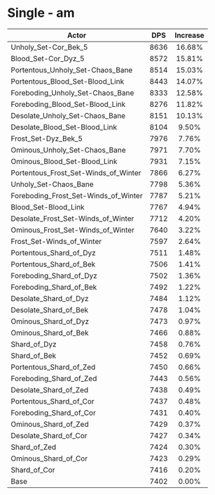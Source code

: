 # Single - am
| Actor | DPS | Increase |
|---|:---:|:---:|
|Unholy_Set-Cor_Bek_5|8636|16.68%|
|Blood_Set-Cor_Dyz_5|8572|15.81%|
|Portentous_Unholy_Set-Chaos_Bane|8514|15.03%|
|Portentous_Blood_Set-Blood_Link|8443|14.07%|
|Foreboding_Unholy_Set-Chaos_Bane|8333|12.58%|
|Foreboding_Blood_Set-Blood_Link|8276|11.82%|
|Desolate_Unholy_Set-Chaos_Bane|8151|10.13%|
|Desolate_Blood_Set-Blood_Link|8104|9.50%|
|Frost_Set-Dyz_Bek_5|7976|7.76%|
|Ominous_Unholy_Set-Chaos_Bane|7971|7.70%|
|Ominous_Blood_Set-Blood_Link|7931|7.15%|
|Portentous_Frost_Set-Winds_of_Winter|7866|6.27%|
|Unholy_Set-Chaos_Bane|7798|5.36%|
|Foreboding_Frost_Set-Winds_of_Winter|7787|5.21%|
|Blood_Set-Blood_Link|7767|4.94%|
|Desolate_Frost_Set-Winds_of_Winter|7712|4.20%|
|Ominous_Frost_Set-Winds_of_Winter|7640|3.22%|
|Frost_Set-Winds_of_Winter|7597|2.64%|
|Portentous_Shard_of_Dyz|7511|1.48%|
|Portentous_Shard_of_Bek|7506|1.41%|
|Foreboding_Shard_of_Dyz|7502|1.36%|
|Foreboding_Shard_of_Bek|7492|1.22%|
|Desolate_Shard_of_Dyz|7484|1.12%|
|Desolate_Shard_of_Bek|7478|1.04%|
|Ominous_Shard_of_Dyz|7473|0.97%|
|Ominous_Shard_of_Bek|7466|0.88%|
|Shard_of_Dyz|7458|0.76%|
|Shard_of_Bek|7452|0.69%|
|Portentous_Shard_of_Zed|7450|0.66%|
|Foreboding_Shard_of_Zed|7443|0.56%|
|Desolate_Shard_of_Zed|7438|0.49%|
|Portentous_Shard_of_Cor|7437|0.48%|
|Foreboding_Shard_of_Cor|7431|0.40%|
|Ominous_Shard_of_Zed|7429|0.37%|
|Desolate_Shard_of_Cor|7427|0.34%|
|Shard_of_Zed|7424|0.30%|
|Ominous_Shard_of_Cor|7423|0.29%|
|Shard_of_Cor|7416|0.20%|
|Base|7402|0.00%|
